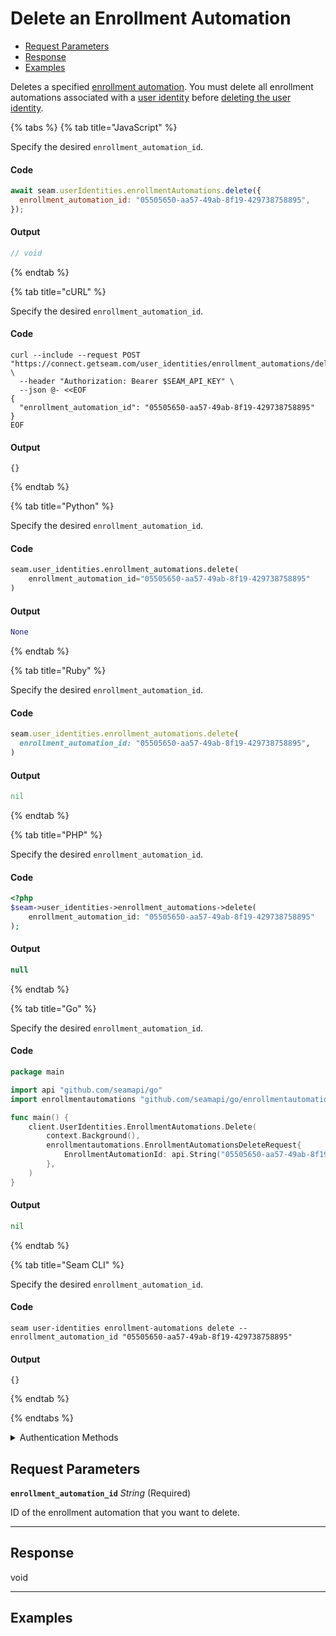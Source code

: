# Delete an Enrollment Automation

- [Request Parameters](./#request-parameters)
- [Response](./#response)
- [Examples](./#examples)

Deletes a specified [enrollment automation](https://docs.seam.co/latest/capability-guides/mobile-access-in-development/issuing-mobile-credentials-from-an-access-control-system). You must delete all enrollment automations associated with a [user identity](https://docs.seam.co/latest/capability-guides/mobile-access-in-development/managing-mobile-app-user-accounts-with-user-identities#what-is-a-user-identity) before [deleting the user identity](https://docs.seam.co/latest/api/user_identities/delete).


{% tabs %}
{% tab title="JavaScript" %}

Specify the desired `enrollment_automation_id`.

#### Code

```javascript
await seam.userIdentities.enrollmentAutomations.delete({
  enrollment_automation_id: "05505650-aa57-49ab-8f19-429738758895",
});
```

#### Output

```javascript
// void
```
{% endtab %}

{% tab title="cURL" %}

Specify the desired `enrollment_automation_id`.

#### Code

```curl
curl --include --request POST "https://connect.getseam.com/user_identities/enrollment_automations/delete" \
  --header "Authorization: Bearer $SEAM_API_KEY" \
  --json @- <<EOF
{
  "enrollment_automation_id": "05505650-aa57-49ab-8f19-429738758895"
}
EOF
```

#### Output

```curl
{}
```
{% endtab %}

{% tab title="Python" %}

Specify the desired `enrollment_automation_id`.

#### Code

```python
seam.user_identities.enrollment_automations.delete(
    enrollment_automation_id="05505650-aa57-49ab-8f19-429738758895"
)
```

#### Output

```python
None
```
{% endtab %}

{% tab title="Ruby" %}

Specify the desired `enrollment_automation_id`.

#### Code

```ruby
seam.user_identities.enrollment_automations.delete(
  enrollment_automation_id: "05505650-aa57-49ab-8f19-429738758895",
)
```

#### Output

```ruby
nil
```
{% endtab %}

{% tab title="PHP" %}

Specify the desired `enrollment_automation_id`.

#### Code

```php
<?php
$seam->user_identities->enrollment_automations->delete(
    enrollment_automation_id: "05505650-aa57-49ab-8f19-429738758895"
);
```

#### Output

```php
null
```
{% endtab %}

{% tab title="Go" %}

Specify the desired `enrollment_automation_id`.

#### Code

```go
package main

import api "github.com/seamapi/go"
import enrollmentautomations "github.com/seamapi/go/enrollmentautomations"

func main() {
	client.UserIdentities.EnrollmentAutomations.Delete(
		context.Background(),
		enrollmentautomations.EnrollmentAutomationsDeleteRequest{
			EnrollmentAutomationId: api.String("05505650-aa57-49ab-8f19-429738758895"),
		},
	)
}
```

#### Output

```go
nil
```
{% endtab %}

{% tab title="Seam CLI" %}

Specify the desired `enrollment_automation_id`.

#### Code

```seam_cli
seam user-identities enrollment-automations delete --enrollment_automation_id "05505650-aa57-49ab-8f19-429738758895"
```

#### Output

```seam_cli
{}
```
{% endtab %}

{% endtabs %}


<details>

<summary>Authentication Methods</summary>

- API key
- Personal access token
  <br>Must also include the `seam-workspace` header in the request.

To learn more, see [Authentication](https://docs.seam.co/latest/api/authentication).
</details>

## Request Parameters

**`enrollment_automation_id`** *String* (Required)

ID of the enrollment automation that you want to delete.

---


## Response

void


---

## Examples


